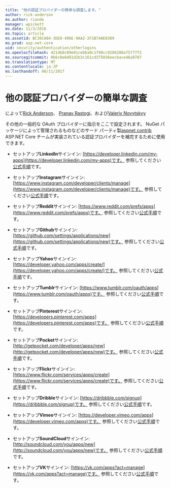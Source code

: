 ```yaml
---
title: "他の認証プロバイダーの簡単な調査します。"
author: rick-anderson
ms.author: riande
manager: wpickett
ms.date: 11/3/2016
ms.topic: article
ms.assetid: BC36CA84-3DE8-496E-9AA2-2F1B74AE8309
ms.prod: asp.net-core
uid: security/authentication/otherlogins
ms.openlocfilehash: 421db8c89e01cebba0c1f98cc9286288a75777f2
ms.sourcegitcommit: 0b6c8e6d81d2b3c161cd375036eecbace46a9707
ms.translationtype: MT
ms.contentlocale: ja-JP
ms.lasthandoff: 08/11/2017
---
```

# <a name="short-survey-of-other-authentication-providers"></a>他の認証プロバイダーの簡単な調査

<a name=security-authentication-other-logins></a>

によって[Rick Anderson](https://twitter.com/RickAndMSFT)、 [Pranav Rastogi](https://github.com/rustd)、および[Valeriy Novytskyy](https://github.com/01binary)

その他の一般的な OAuth プロバイダーに指示をここで設定されます。 NuGet パッケージによって管理されるものなどのサード パーティ製[aspnet contrib](https://www.nuget.org/packages?q=owners%3Aaspnet-contrib+title%3AOAuth) ASP.NET Core チームが実装されている認証プロバイダーを補完するために使用できます。

* セットアップ**LinkedIn**サインイン: [https://developer.linkedin.com/my-apps](https://developer.linkedin.com/my-apps)です。 参照してください[公式手順](https://developer.linkedin.com/docs/oauth2)です。

* セットアップ**Instagram**サインイン: [https://www.instagram.com/developer/clients/manage](https://www.instagram.com/developer/clients/manage)です。 参照してください[公式手順](https://www.instagram.com/developer/authentication/)です。

* セットアップ**Reddit**サインイン: [https://www.reddit.com/prefs/apps](https://www.reddit.com/prefs/apps)です。 参照してください[公式手順](https://github.com/reddit/reddit/wiki/OAuth2-Quick-Start-Example)です。

* セットアップ**Github**サインイン: [https://github.com/settings/applications/new](https://github.com/settings/applications/new)です。 参照してください[公式手順](https://developer.github.com/v3/oauth/)です。

* セットアップ**Yahoo**サインイン: [https://developer.yahoo.com/apps/create/](https://developer.yahoo.com/apps/create/)です。 参照してください[公式手順](https://developer.yahoo.com/bbauth/user.html)です。

* セットアップ**Tumblr**サインイン: [https://www.tumblr.com/oauth/apps](https://www.tumblr.com/oauth/apps)です。 参照してください[公式手順](https://www.tumblr.com/docs/en/api/v2#auth)です。

* セットアップ**Pinterest**サインイン: [https://developers.pinterest.com/apps](https://developers.pinterest.com/apps)です。 参照してください[公式手順](https://developers.pinterest.com/docs/api/overview/?)です。

* セットアップ**Pocket**サインイン: [http://getpocket.com/developer/apps/new](http://getpocket.com/developer/apps/new)です。 参照してください[公式手順](https://getpocket.com/developer/docs/authentication)です。

* セットアップ**Flickr**サインイン: [https://www.flickr.com/services/apps/create](https://www.flickr.com/services/apps/create)です。 参照してください[公式手順](https://www.flickr.com/services/api/auth.oauth.html)です。

* セットアップ**Dribble**サインイン: [https://dribbble.com/signup](https://dribbble.com/signup)です。 参照してください[公式手順](http://developer.dribbble.com/v1/oauth/)です。

* セットアップ**Vimeo**サインイン: [https://developer.vimeo.com/apps](https://developer.vimeo.com/apps)です。 参照してください[公式手順](https://developer.vimeo.com/api/authentication)です。

* セットアップ**SoundCloud**サインイン: [http://soundcloud.com/you/apps/new](http://soundcloud.com/you/apps/new)です。 参照してください[公式手順](https://developers.soundcloud.com/blog/we-love-oauth-2)です。

* セットアップ**VK**サインイン: [https://vk.com/apps?act=manage](https://vk.com/apps?act=manage)です。 参照してください[公式手順](https://vk.com/pages?oid=-17680044&p=Authorizing_Sites)です。
